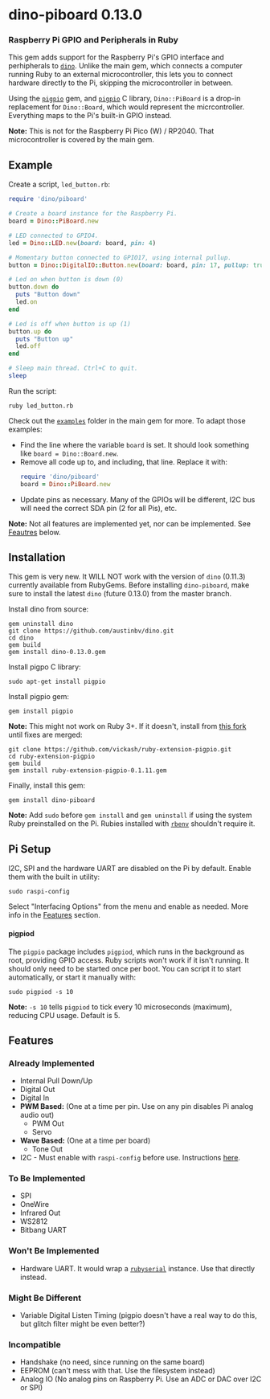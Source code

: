 # dino-piboard 0.13.0

### Raspberry Pi GPIO and Peripherals in Ruby

This gem adds support for the Raspberry Pi's GPIO interface and perhipherals to [`dino`](https://github.com/austinbv/dino). Unlike the main gem, which connects a computer running Ruby to an external microcontroller, this lets you to connect hardware directly to the Pi, skipping the microcontroller in between.

Using the [`pigpio`](https://github.com/nak1114/ruby-extension-pigpio) gem, and [`pigpio`](https://github.com/joan2937/pigpio) C library, `Dino::PiBoard` is a drop-in replacement for `Dino::Board`, which would represent the micrcontroller. Everything maps to the Pi's built-in GPIO instead.

**Note:** This is not for the Raspberry Pi Pico (W) / RP2040. That microcontroller is covered by the main gem.

## Example
Create a script, `led_button.rb`:
```ruby
require 'dino/piboard'

# Create a board instance for the Raspberry Pi.
board = Dino::PiBoard.new

# LED connected to GPIO4.
led = Dino::LED.new(board: board, pin: 4)

# Momentary button connected to GPIO17, using internal pullup.
button = Dino::DigitalIO::Button.new(board: board, pin: 17, pullup: true)

# Led on when button is down (0)
button.down do
  puts "Button down"
  led.on
end

# Led is off when button is up (1)
button.up do
  puts "Button up"
  led.off
end

# Sleep main thread. Ctrl+C to quit.
sleep
```

Run the script:
```shell
ruby led_button.rb
```

Check out the [`examples`](https://github.com/austinbv/dino/tree/master/examples) folder in the main gem for more. To adapt those examples:
  - Find the line where the variable `board` is set. It should look something like `board = Dino::Board.new`.
  - Remove all code up to, and including, that line. Replace it with:
    ```ruby
    require 'dino/piboard'
    board = Dino::PiBoard.new
    ```
  - Update pins as necessary. Many of the GPIOs will be different, I2C bus will need the correct SDA pin (2 for all Pis), etc.
  
**Note:** Not all features are implemented yet, nor can be implemented. See [Feautres](#features) below.

## Installation

This gem is very new. It WILL NOT work with the version of `dino` (0.11.3) currently available from RubyGems. Before installing `dino-piboard`, make sure to install the latest `dino` (future 0.13.0) from the master branch.

Install dino from source:
```shell
gem uninstall dino
git clone https://github.com/austinbv/dino.git
cd dino
gem build
gem install dino-0.13.0.gem
```

Install pigpo C library:
```shell
sudo apt-get install pigpio
```

Install pigpio gem:
```shell
gem install pigpio
```

**Note:** This might not work on Ruby 3+. If it doesn't, install from [this fork](https://github.com/vickash/ruby-extension-pigpio) until fixes are merged:
```shell
git clone https://github.com/vickash/ruby-extension-pigpio.git
cd ruby-extension-pigpio
gem build
gem install ruby-extension-pigpio-0.1.11.gem
```

Finally, install this gem:
```shell
gem install dino-piboard
```

**Note:** Add `sudo` before `gem install` and `gem uninstall` if using the system Ruby preinstalled on the Pi. Rubies installed with [`rbenv`](https://github.com/rbenv/rbenv) shouldn't require it.

## Pi Setup

I2C, SPI and the hardware UART are disabled on the Pi by default. Enable them with the built in utility:
```shell
sudo raspi-config
```
Select "Interfacing Options" from the menu and enable as needed. More info in the [Features](#features) section.

#### pigpiod

The `pigpio` package includes `pigpiod`, which runs in the background as root, providing GPIO access. Ruby scripts won't work if it isn't running. It should only need to be started once per boot. You can script it to start automatically, or start it manually with:
```shell
sudo pigpiod -s 10
```
**Note:** `-s 10` tells `pigpiod` to tick every 10 microseconds (maximum), reducing CPU usage. Default is 5.

## Features

### Already Implemented
  - Internal Pull Down/Up
  - Digital Out
  - Digital In
  - **PWM Based:** (One at a time per pin. Use on any pin disables Pi analog audio out)
    - PWM Out
    - Servo
  - **Wave Based:** (One at a time per board)
    - Tone Out
  - I2C - Must enable with `raspi-config` before use. Instructions [here](https://learn.adafruit.com/adafruits-raspberry-pi-lesson-4-gpio-setup/configuring-i2c).

### To Be Implemented
  - SPI
  - OneWire
  - Infrared Out
  - WS2812
  - Bitbang UART

### Won't Be Implemented
  - Hardware UART. It would wrap a [`rubyserial`](https://github.com/hybridgroup/rubyserial) instance. Use that directly instead.

### Might Be Different
  - Variable Digital Listen Timing (pigpio doesn't have a real way to do this, but glitch filter might be even better?)

### Incompatible
  - Handshake (no need, since running on the same board)
  - EEPROM (can't mess with that. Use the filesystem instead)
  - Analog IO (No analog pins on Raspberry Pi. Use an ADC or DAC over I2C or SPI)
